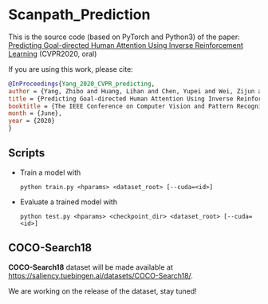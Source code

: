 # Scanpath_Prediction
This is the source code (based on PyTorch and Python3) of the paper: [Predicting Goal-directed Human Attention Using Inverse Reinforcement Learning](http://www3.cs.stonybrook.edu/~zhibyang/papers/scanpath-Pred_CVPR20.pdf) (CVPR2020, oral)

If you are using this work, please cite:
```bibtex
@InProceedings{Yang_2020_CVPR_predicting,
author = {Yang, Zhibo and Huang, Lihan and Chen, Yupei and Wei, Zijun and Ahn, Seoyoung and Samaras, Dimitris and Zelinsky, Gregory and and Hoai, Minh},
title = {Predicting Goal-directed Human Attention Using Inverse Reinforcement Learning},
booktitle = {The IEEE Conference on Computer Vision and Pattern Recognition (CVPR)},
month = {June},
year = {2020}
}
```

## Scripts
- Train a model with
    ```
    python train.py <hparams> <dataset_root> [--cuda=<id>]
    ```
- Evaluate a trained model with
    ```
    python test.py <hparams> <checkpoint_dir> <dataset_root> [--cuda=<id>]
    ```
    
## COCO-Search18


**COCO-Search18** dataset will be made available at https://saliency.tuebingen.ai/datasets/COCO-Search18/.

We are working on the release of the dataset, stay tuned!
